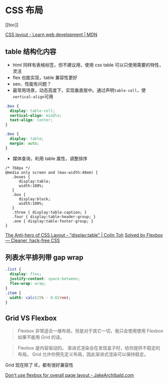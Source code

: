 # CSS 布局
[[toc]]

[CSS layout - Learn web development | MDN](https://developer.mozilla.org/en-US/docs/Learn/CSS/CSS_layout)

## table 结构化内容

- html 同样有表格标签，但不建议用，使用 css table 可以只使用需要的特性，灵活
- flex 也能实现，table 兼容性更好
- seo、性能有问题？
- 最常用场景，动态高度下，实现垂直居中。通过声明`table-cell`，使`vertical-align`可用

```css
.box {
  display: table-cell;
  vertical-align: middle;
  text-align: center;
}

.box {
  display: table;
  margin: auto;
}
```

- 媒体查询，利用 table 属性，调整排序

```
/* 768px */
@media only screen and (max-width:48em) {
   .boxes {
      display:table;
      width:100%;
   }
   .box {
      display:block;
      width:100%;
   }
   .three { display:table-caption; }
   .four { display:table-header-group; }
   .one { display:table-footer-group; }
}
```

[The Anti-hero of CSS Layout - "display:table" | Colin Toh](https://colintoh.com/blog/display-table-anti-hero)
[Solved by Flexbox — Cleaner, hack-free CSS](https://philipwalton.github.io/solved-by-flexbox/)

## 列表水平排列带 gap wrap

```css
.list {
  display: flex;
  justify-content: space-between;
  flex-wrap: wrap;
}
.item {
  width: calc(25% - 0.02rem);
}
```

## Grid VS Flexbox

> Flexbox 非常适合一维布局，但是对于其它一切，我只会使用使用 Flexbox 如果不能用 Grid 的话。

> Flexbox 是内容驱动的。 渐进式渲染会在发现盒子时，给你提供不稳定的布局。 Grid 允许你预先定义布局，因此渐进式渲染可以保持稳定。

Grid 现在除了 IE，都有很好兼容性

[Don't use flexbox for overall page layout - JakeArchibald.com](https://jakearchibald.com/2014/dont-use-flexbox-for-page-layout/)

